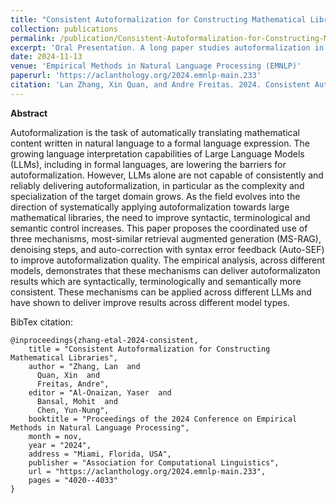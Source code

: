 ```yaml
---
title: "Consistent Autoformalization for Constructing Mathematical Libraries"
collection: publications
permalink: /publication/Consistent-Autoformalization-for-Constructing-Mathematical-Libraries
excerpt: 'Oral Presentation. A long paper studies autoformalization in a mathematical library setting.'
date: 2024-11-13
venue: 'Empirical Methods in Natural Language Processing (EMNLP)'
paperurl: 'https://aclanthology.org/2024.emnlp-main.233'
citation: 'Lan Zhang, Xin Quan, and Andre Freitas. 2024. Consistent Autoformalization for Constructing Mathematical Libraries. In Proceedings of the 2024 Conference on Empirical Methods in Natural Language Processing, pages 4020–4033, Miami, Florida, USA. Association for Computational Linguistics.'
---
```


**Abstract**

Autoformalization is the task of automatically translating mathematical content written in natural language to a formal language expression. The growing language interpretation capabilities of Large Language Models (LLMs), including in formal languages, are lowering the barriers for autoformalization. However, LLMs alone are not capable of consistently and reliably delivering autoformalization, in particular as the complexity and specialization of the target domain grows. As the field evolves into the direction of systematically applying autoformalization towards large mathematical libraries, the need to improve syntactic, terminological and semantic control increases. This paper proposes the coordinated use of three mechanisms, most-similar retrieval augmented generation (MS-RAG), denoising steps, and auto-correction with syntax error feedback (Auto-SEF) to improve autoformalization quality. The empirical analysis, across different models, demonstrates that these mechanisms can deliver autoformalizaton results which are syntactically, terminologically and semantically more consistent. These mechanisms can be applied across different LLMs and have shown to deliver improve results across different model types.

BibTex citation:
```
@inproceedings{zhang-etal-2024-consistent,
    title = "Consistent Autoformalization for Constructing Mathematical Libraries",
    author = "Zhang, Lan  and
      Quan, Xin  and
      Freitas, Andre",
    editor = "Al-Onaizan, Yaser  and
      Bansal, Mohit  and
      Chen, Yun-Nung",
    booktitle = "Proceedings of the 2024 Conference on Empirical Methods in Natural Language Processing",
    month = nov,
    year = "2024",
    address = "Miami, Florida, USA",
    publisher = "Association for Computational Linguistics",
    url = "https://aclanthology.org/2024.emnlp-main.233",
    pages = "4020--4033"
}
```
